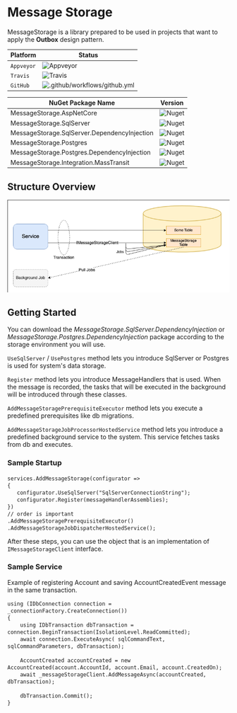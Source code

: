 # Message Storage

MessageStorage is a library prepared to be used in projects that want to apply the **Outbox** design pattern.

| Platform | Status |
| ------- | ----- |
| `Appveyor` | ![Appveyor](https://img.shields.io/appveyor/tests/AdemCatamak/MessageStorage&compact_message) |
| `Travis` | ![Travis](https://travis-ci.com/AdemCatamak/MessageStorage.svg?branch=master) |
| `GitHub` | ![.github/workflows/github.yml](https://github.com/AdemCatamak/MessageStorage/workflows/.github/workflows/github.yml/badge.svg?branch=master) |



| NuGet Package Name | Version |
| ------- | ----- |
| MessageStorage.AspNetCore | ![Nuget](https://img.shields.io/nuget/v/MessageStorage.AspNetCore.svg) | 
| MessageStorage.SqlServer | ![Nuget](https://img.shields.io/nuget/v/MessageStorage.SqlServer.svg) |
| MessageStorage.SqlServer.DependencyInjection | ![Nuget](https://img.shields.io/nuget/v/MessageStorage.SqlServer.DependencyInjection.svg) |
| MessageStorage.Postgres | ![Nuget](https://img.shields.io/nuget/v/MessageStorage.Postgres.svg) |
| MessageStorage.Postgres.DependencyInjection | ![Nuget](https://img.shields.io/nuget/v/MessageStorage.Postgres.DependencyInjection.svg) |
| MessageStorage.Integration.MassTransit | ![Nuget](https://img.shields.io/nuget/v/MessageStorage.Integration.MassTransit.svg) |

## Structure Overview

<img src="./Doc/MessageStorage.png" alt="message-storage structure overview">

## Getting Started

You can download the _MessageStorage.SqlServer.DependencyInjection_ or _MessageStorage.Postgres.DependencyInjection_ package
according to the storage environment you will use.

`UseSqlServer` / `UsePostgres` method lets you introduce SqlServer or Postgres is used for system's data storage.

`Register` method lets you introduce MessageHandlers that is used. When the message is recorded, the tasks that will be
executed in the background will be introduced through these classes.

`AddMessageStoragePrerequisiteExecutor` method lets you execute a predefined prerequisites like db migrations.

`AddMessageStorageJobProcessorHostedService` method lets you introduce a predefined background service to the system. This
service fetches tasks from db and executes.

### Sample Startup

 ```
 services.AddMessageStorage(configurator =>
 {
    configurator.UseSqlServer("SqlServerConnectionString");
    configurator.Register(messageHandlerAssemblies);
 })
 // order is important
 .AddMessageStoragePrerequisiteExecutor()
 .AddMessageStorageJobDispatcherHostedService();
 ```

After these steps, you can use the object that is an implementation of `IMessageStorageClient` interface.

### Sample Service

Example of registering Account and saving AccountCreatedEvent message in the same transaction.

```
using (IDbConnection connection = _connectionFactory.CreateConnection())
{
    using IDbTransaction dbTransaction = connection.BeginTransaction(IsolationLevel.ReadCommitted);
    await connection.ExecuteAsync( sqlCommandText, sqlCommandParameters, dbTransaction);

    AccountCreated accountCreated = new AccountCreated(account.AccountId, account.Email, account.CreatedOn); 
    await _messageStorageClient.AddMessageAsync(accountCreated, dbTransaction);

    dbTransaction.Commit();
}
```
